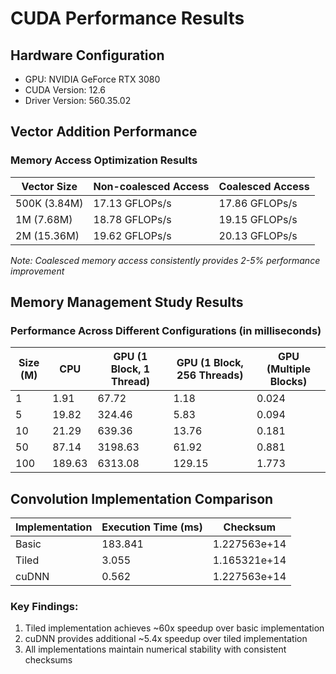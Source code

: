 # CUDA Performance Results

## Hardware Configuration
- GPU: NVIDIA GeForce RTX 3080
- CUDA Version: 12.6
- Driver Version: 560.35.02

## Vector Addition Performance
### Memory Access Optimization Results

| Vector Size | Non-coalesced Access | Coalesced Access |
|-------------|---------------------|------------------|
| 500K (3.84M) | 17.13 GFLOPs/s | 17.86 GFLOPs/s |
| 1M (7.68M) | 18.78 GFLOPs/s | 19.15 GFLOPs/s |
| 2M (15.36M) | 19.62 GFLOPs/s | 20.13 GFLOPs/s |

*Note: Coalesced memory access consistently provides 2-5% performance improvement*

## Memory Management Study Results
### Performance Across Different Configurations (in milliseconds)

| Size (M) | CPU | GPU (1 Block, 1 Thread) | GPU (1 Block, 256 Threads) | GPU (Multiple Blocks) |
|----------|-----|------------------------|---------------------------|---------------------|
| 1 | 1.91 | 67.72 | 1.18 | 0.024 |
| 5 | 19.82 | 324.46 | 5.83 | 0.094 |
| 10 | 21.29 | 639.36 | 13.76 | 0.181 |
| 50 | 87.14 | 3198.63 | 61.92 | 0.881 |
| 100 | 189.63 | 6313.08 | 129.15 | 1.773 |

## Convolution Implementation Comparison

| Implementation | Execution Time (ms) | Checksum |
|----------------|-------------------|----------|
| Basic | 183.841 | 1.227563e+14 |
| Tiled | 3.055 | 1.165321e+14 |
| cuDNN | 0.562 | 1.227563e+14 |

### Key Findings:
1. Tiled implementation achieves ~60x speedup over basic implementation
2. cuDNN provides additional ~5.4x speedup over tiled implementation
3. All implementations maintain numerical stability with consistent checksums
